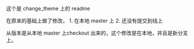 这个是 change_theme 上的 readme

在原来的基础上做了修改，
	1. 在本地 master 上
	2. 还没有提交到线上


从版本是从本地 master 上checkout 出来的，这个修改是在本地，并且是新分支上。
